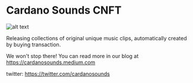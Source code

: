 # Cardano Sounds CNFT

![alt text](https://user-images.githubusercontent.com/23700265/120123004-d5c62380-c1ac-11eb-93f1-3b746eb632d5.png "Cardano Sounds")

Releasing collections of original unique music clips, automatically created by buying transaction.

We won't stop there! You can read more in our blog at https://cardanosounds.medium.com

twitter: https://twitter.com/cardanosounds